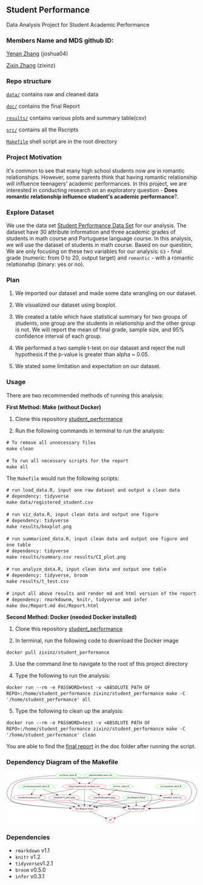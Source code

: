 
## Student Performance
Data Analysis Project for Student Academic Performance

### Members Name and MDS github ID:

[Yenan Zhang](https://github.ubc.ca/joshua04)   (joshua04)

[Zixin Zhang](https://github.ubc.ca/zixinz)       (zixinz)

### Repo structure
[`data/`](https://github.com/UBC-MDS/student_performance/tree/master/data) contains raw and cleaned data

[`doc/`](https://github.com/UBC-MDS/student_performance/tree/master/doc) contains the final Report

[`results/`](https://github.com/UBC-MDS/student_performance/tree/master/results) contains various plots and summary table(csv)

[`src/`](https://github.com/UBC-MDS/student_performance/tree/master/src) contains all the Rscripts

[`Makefile`](https://github.com/UBC-MDS/student_performance/blob/master/Makefile) shell script are in the root directory

### Project Motivation
It's common to see that many high school students now are in romantic relationships. However, some parents think that having romantic relationship will influence teenagers' academic performances. In this project, we are interested in conducting research on an exploratory question - **Does romantic relationship influence student's academic performance**?.

### Explore Dataset
We use the data set [Student Performance Data Set](https://archive.ics.uci.edu/ml/datasets/Student+Performance) for our analysis. The dataset have 30 attribute information and three academic grades of students in math course and Portuguese language course. In this analysis, we will use the dataset of students in math course. Based on our question, We are only focusing on these two variables for our analysis: `G3` - final grade (numeric: from 0 to 20, output target) and `romantic` - with a romantic relationship (binary: yes or no).

### Plan
1. We imported our dataset and made some data wrangling on our dataset.

2. We visualized our dataset using boxplot.

3. We created a table which have statistical summary for two groups of students, one group are the students in relationship and the other group is not. We will report the mean of final grade, sample size, and 95% confidence interval of each group.

4. We performed a two sample t-test on our dataset and reject the null hypothesis if the p-value is greater than alpha = 0.05.

5. We stated some limitation and expectation on our dataset.

### Usage
There are two recommended methods of running this analysis:

**First Method: Make (without Docker)**

1. Clone this repository [student_performance](https://github.com/UBC-MDS/student_performance)

2. Run the following commands in terminal to run the analysis:

```
# To remove all unnecessary files
make clean

# To run all necessary scripts for the report
make all
```

The `Makefile` would run the following scripts:

```
# run load_data.R, input one raw dataset and output a clean data
# dependency: tidyverse
make data/registered_student.csv

# run viz_data.R, input clean data and output one figure
# dependency: tidyverse
make results/boxplot.png

# run summarized_data.R, input clean data and output one figure and one table
# dependency: tidyverse
make results/summary.csv results/CI_plot.png

# run analyze_data.R, input clean data and output one table
# dependency: tidyverse, broom
make results/t_test.csv

# input all above results and render md and html version of the report
# dependency: rmarkdownm, knitr, tidyverse and infer
make doc/Report.md doc/Report.html
```

**Second Method: Docker (needed Docker installed)**

1. Clone this repository [student_performance](https://github.com/UBC-MDS/student_performance)

2. In terminal, run the following code to download the Docker image
```
docker pull zixinz/student_performance
```
3. Use the command line to navigate to the root of this project directory

4. Type the following to run the analysis:
```
docker run --rm -e PASSWORD=test -v <ABSOLUTE PATH OF REPO>:/home/student_performance zixinz/student_performance make -C '/home/student_performance' all 
```
5. Type the following to clean up the analysis:
```
docker run --rm -e PASSWORD=test -v <ABSOLUTE PATH OF REPO>:/home/student_performance zixinz/student_performance make -C '/home/student_performance' clean
```
You are able to find the [final report](https://github.com/UBC-MDS/student_performance/blob/master/doc/Report.md) in the doc folder after running the script.


### Dependency Diagram of the Makefile
![](Makefile.png)

### Dependencies
- `rmarkdown` v1.1
- `knitr` v1.2
- `tidyverse`v1.2.1
- `broom` v0.5.0
- `infer` v0.3.1
